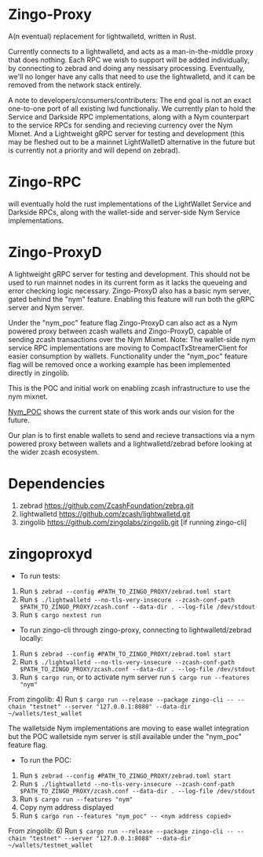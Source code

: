 # Zingo-Proxy
A(n eventual) replacement for lightwalletd, written in Rust.

Currently connects to a lightwalletd, and acts as a man-in-the-middle proxy that does nothing. 
Each RPC we wish to support will be added individually, by connecting to zebrad and doing any nessisary processing.
Eventually, we'll no longer have any calls that need to use the lightwalletd, and it can be removed from the network stack entirely.

A note to developers/consumers/contributers: The end goal is not an exact one-to-one port of all existing lwd functionaliy.
We currently plan to hold the Service and Darkside RPC implementations, along with a Nym counterpart to the service RPCs for sending and recieving currency over the Nym Mixnet. And a Lightweight gRPC server for testing and development (this may be fleshed out to be a mainnet LightWalletD alternative in the future but is currently not a priority and will depend on zebrad).


# Zingo-RPC
will eventually hold the rust implementations of the LightWallet Service and Darkside RPCs, along with the wallet-side and server-side Nym Service implementations.

# Zingo-ProxyD
A lightweight gRPC server for testing and development. This should not be used to run mainnet nodes in its current form as it lacks the queueing and error checking logic necessary.
Zingo-ProxyD also has a basic nym server, gated behind the "nym" feature. Enabling this feature will run both the gRPC server and Nym server.

Under the "nym_poc" feature flag Zingo-ProxyD can also act as a Nym powered proxy between zcash wallets and Zingo-ProxyD, capable of sending zcash transactions over the Nym Mixnet. 
Note: The wallet-side nym service RPC implementations are moving to CompactTxStreamerClient for easier consumption by wallets. Functionality under the "nym_poc" feature flag will be removed once a working example has been implemented directly in zingolib.

This is the POC and initial work on enabling zcash infrastructure to use the nym mixnet.

[Nym_POC](./docs/nym_poc.pdf) shows the current state of this work ands our vision for the future. 

Our plan is to first enable wallets to send and recieve transactions via a nym powered proxy between wallets and a lightwalletd/zebrad before looking at the wider zcash ecosystem.


# Dependencies
1) zebrad <https://github.com/ZcashFoundation/zebra.git>
2) lightwalletd <https://github.com/zcash/lightwalletd.git>
3) zingolib <https://github.com/zingolabs/zingolib.git> [if running zingo-cli]

# zingoproxyd
- To run tests:
1) Run `$ zebrad --config #PATH_TO_ZINGO_PROXY/zebrad.toml start`
2) Run `$ ./lightwalletd --no-tls-very-insecure --zcash-conf-path $PATH_TO_ZINGO_PROXY/zcash.conf --data-dir . --log-file /dev/stdout`
3) Run `$ cargo nextest run`

- To run zingo-cli through zingo-proxy, connecting to lightwalletd/zebrad locally:
1) Run `$ zebrad --config #PATH_TO_ZINGO_PROXY/zebrad.toml start`
2) Run `$ ./lightwalletd --no-tls-very-insecure --zcash-conf-path $PATH_TO_ZINGO_PROXY/zcash.conf --data-dir . --log-file /dev/stdout`
3) Run `$ cargo run`, or to activate nym server run `$ cargo run --features "nym"`

From zingolib:
4) Run `$ cargo run --release --package zingo-cli -- --chain "testnet" --server "127.0.0.1:8080" --data-dir ~/wallets/test_wallet`


The walletside Nym implementations are moving to ease wallet integration but the POC walletside nym server is still available under the "nym_poc" feature flag.
- To run the POC:
1) Run `$ zebrad --config #PATH_TO_ZINGO_PROXY/zebrad.toml start`
2) Run `$ ./lightwalletd --no-tls-very-insecure --zcash-conf-path $PATH_TO_ZINGO_PROXY/zcash.conf --data-dir . --log-file /dev/stdout`
3) Run `$ cargo run --features "nym"`
4) Copy nym address displayed
5) Run `$ cargo run --features "nym_poc" -- <nym address copied>`

From zingolib:
6) Run `$ cargo run --release --package zingo-cli -- --chain "testnet" --server "127.0.0.1:8088" --data-dir ~/wallets/testnet_wallet`

